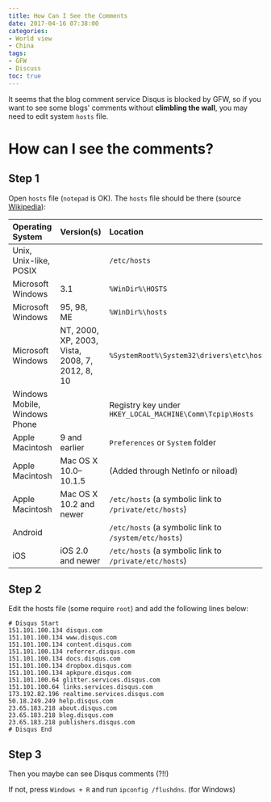 ```yaml
---
title: How Can I See the Comments
date: 2017-04-16 07:38:00
categories:
- World view
- China
tags:
- GFW
- Discuss
toc: true
---
```


It seems that the blog comment service Disqus is blocked by GFW, so if you want to see some blogs' comments without **climbling the wall**, you may need to edit system `hosts` file.

# How can I see the comments?

## Step 1

Open `hosts` file (`notepad` is OK). The `hosts` file should be there (source [Wikipedia](https://en.wikipedia.org/wiki/Hosts_(file))):

| Operating System              | Version(s)                               | Location                                 |
| :---------------------------- | :--------------------------------------- | :--------------------------------------- |
| Unix, Unix-like, POSIX        |                                          | `/etc/hosts`                             |
| Microsoft Windows             | 3.1                                      | `%WinDir%\HOSTS`                         |
| Microsoft Windows             | 95, 98, ME                               | `%WinDir%\hosts`                         |
| Microsoft Windows             | NT, 2000, XP, 2003, Vista, 2008, 7, 2012, 8, 10 | `%SystemRoot%\System32\drivers\etc\hosts` |
| Windows Mobile, Windows Phone |                                          | Registry key under `HKEY_LOCAL_MACHINE\Comm\Tcpip\Hosts` |
| Apple Macintosh               | 9 and earlier                            | `Preferences` or `System` folder         |
| Apple Macintosh               | Mac OS X 10.0–10.1.5                     | (Added through NetInfo or niload)        |
| Apple Macintosh               | Mac OS X 10.2 and newer                  | `/etc/hosts` (a symbolic link to `/private/etc/hosts`) |
| Android                       |                                          | `/etc/hosts` (a symbolic link to `/system/etc/hosts`) |
| iOS                           | iOS 2.0 and newer                        | `/etc/hosts` (a symbolic link to `/private/etc/hosts`) |

## Step 2

Edit the hosts file (some require `root`) and add the following lines below:

```
# Disqus Start
151.101.100.134 disqus.com
151.101.100.134 www.disqus.com
151.101.100.134 content.disqus.com
151.101.100.134 referrer.disqus.com
151.101.100.134 docs.disqus.com
151.101.100.134 dropbox.disqus.com
151.101.100.134 apkpure.disqus.com
151.101.100.64 glitter.services.disqus.com
151.101.100.64 links.services.disqus.com
173.192.82.196 realtime.services.disqus.com
50.18.249.249 help.disqus.com
23.65.183.218 about.disqus.com
23.65.183.218 blog.disqus.com
23.65.183.218 publishers.disqus.com
# Disqus End
```

## Step 3

Then you maybe can see Disqus comments (?!!)

If not, press `Windows + R` and run `ipconfig /flushdns`. (for Windows)
